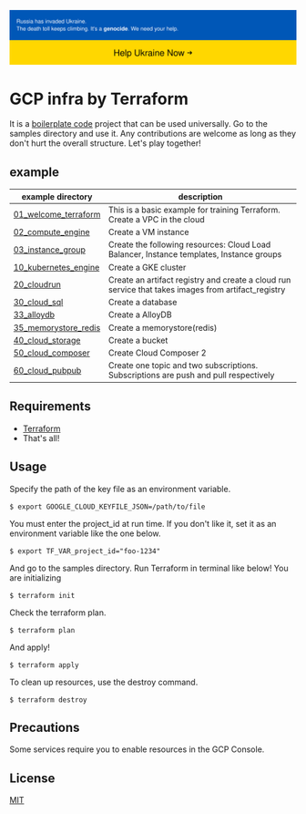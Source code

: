 [![Stand With Ukraine](https://raw.githubusercontent.com/vshymanskyy/StandWithUkraine/main/banner2-direct.svg)](https://vshymanskyy.github.io/StandWithUkraine/)

# GCP infra by Terraform
It is a [boilerplate code](https://en.wikipedia.org/wiki/Boilerplate_code) project that can be used universally. Go to the samples directory and use it. Any contributions are welcome as long as they don't hurt the overall structure. Let's play together!

## example
| example directory                            | description                                                                                         |
|----------------------------------------------|-----------------------------------------------------------------------------------------------------|
| [01_welcome_terraform](01_welcome_terraform) | This is a basic example for training Terraform. Create a VPC in the cloud                           |
| [02_compute_engine](02_compute_engine)       | Create a VM instance                                                                                |
| [03_instance_group](03_instance_group)       | Create the following resources: Cloud Load Balancer, Instance templates, Instance groups            |
| [10_kubernetes_engine](10_kubernetes_engine) | Create a GKE cluster                                                                                |
| [20_cloudrun](20_cloudrun)                   | Create an artifact registry and create a cloud run service that takes images from artifact_registry |
| [30_cloud_sql](30_cloud_sql)                 | Create a database                                                                                   |
| [33_alloydb](33_alloydb)                     | Create a AlloyDB                                                                                    |
| [35_memorystore_redis](35_memorystore_redis) | Create a memorystore(redis)                                                                         |
| [40_cloud_storage](40_cloud_storage)         | Create a bucket                                                                                     |
| [50_cloud_composer](50_cloud_composer)       | Create Cloud Composer 2                                                                             |
| [60_cloud_pubpub](60_cloud_pubsub)           | Create one topic and two subscriptions. Subscriptions are push and pull respectively                |

## Requirements
- [Terraform](https://www.terraform.io/)
- That's all!

## Usage
Specify the path of the key file as an environment variable.
```shell
$ export GOOGLE_CLOUD_KEYFILE_JSON=/path/to/file
```

You must enter the project_id at run time. If you don't like it, set it as an environment variable like the one below.
```shell
$ export TF_VAR_project_id="foo-1234"
```

And go to the samples directory. Run Terraform in terminal like below! You are initializing
```shell
$ terraform init
```

Check the terraform plan.
```shell
$ terraform plan
```

And apply!
```shell
$ terraform apply
```

To clean up resources, use the destroy command.
```shell
$ terraform destroy
```

## Precautions
Some services require you to enable resources in the GCP Console.

## License
[MIT](./LICENSE)
